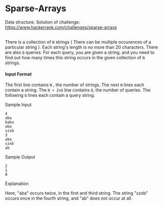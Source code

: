 # Sparse-Arrays
Data structure. Solution of challenge: https://www.hackerrank.com/challenges/sparse-arrays <br/><br/>


There is a collection of ```N``` strings ( There can be multiple occurences of a particular string ). Each string's length is no more than 20 characters. There are also ```Q``` queries. For each query, you are given a string, and you need to find out how many times this string occurs in the given collection of ```N``` strings.

#### Input Format

The first line contains ```N``` , the number of strings.
The next ```N``` lines each contain a string.
The ```N + 2nd``` line contains ```Q```, the number of queries.
The following ```Q``` lines each contain a query string.

    

Sample Input
~~~
4
aba
baba
aba
xzxb
3
aba
xzxb
ab
~~~
Sample Output
~~~
2
1
0
~~~
Explanation

Here, "aba" occurs twice, in the first and third string. The string "xzxb" occurs once in the fourth string, and "ab" does not occur at all.


